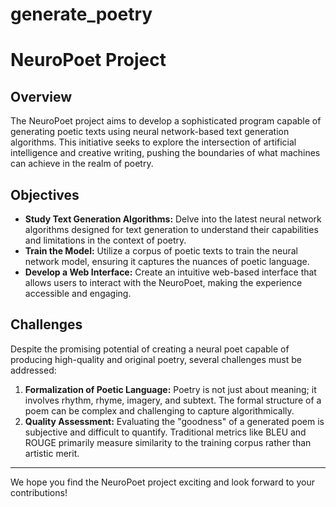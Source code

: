 # generate_poetry
# NeuroPoet Project

## Overview
The NeuroPoet project aims to develop a sophisticated program capable of generating poetic texts using neural network-based text generation algorithms. This initiative seeks to explore the intersection of artificial intelligence and creative writing, pushing the boundaries of what machines can achieve in the realm of poetry.

## Objectives
- **Study Text Generation Algorithms:** Delve into the latest neural network algorithms designed for text generation to understand their capabilities and limitations in the context of poetry.
- **Train the Model:** Utilize a corpus of poetic texts to train the neural network model, ensuring it captures the nuances of poetic language.
- **Develop a Web Interface:** Create an intuitive web-based interface that allows users to interact with the NeuroPoet, making the experience accessible and engaging.

## Challenges
Despite the promising potential of creating a neural poet capable of producing high-quality and original poetry, several challenges must be addressed:

1. **Formalization of Poetic Language:** Poetry is not just about meaning; it involves rhythm, rhyme, imagery, and subtext. The formal structure of a poem can be complex and challenging to capture algorithmically.
2. **Quality Assessment:** Evaluating the "goodness" of a generated poem is subjective and difficult to quantify. Traditional metrics like BLEU and ROUGE primarily measure similarity to the training corpus rather than artistic merit.



---

We hope you find the NeuroPoet project exciting and look forward to your contributions!
